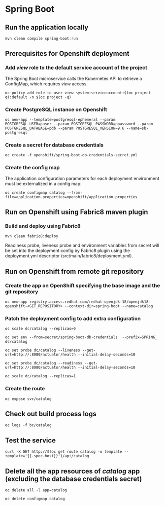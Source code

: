 # Spring Boot

## Run the application locally

```
mvn clean compile spring-boot:run
```

## Prerequisites for Openshift deployment

### Add *view* role to the default service account of the project

The Spring Boot microservice calls the Kubernetes API to retrieve a ConfigMap, which requires *view* access.
```
oc policy add-role-to-user view system:serviceaccount:$(oc project -q):default -n $(oc project -q)
```

### Create PostgreSQL instance on Openshift
```
oc new-app --template=postgresql-ephemeral --param POSTGRESQL_USER=puser --param POSTGRESQL_PASSWORD=ppassword --param POSTGRESQL_DATABASE=pdb --param POSTGRESQL_VERSION=9.6 --name=sb-postgresql
```

### Create a secret for database credentials
```
oc create -f openshift/spring-boot-db-credentials-secret.yml
```

### Create the config map

The application configuration parameters for each deployment environment must be externalized in a config map:

```
oc create configmap catalog --from-file=application.properties=openshift/application.properties
```

## Run on Openshift using Fabric8 maven plugin

### Build and deploy using Fabric8
```
mvn clean fabric8:deploy
```

Readiness probe, liveness probe and environment variables from secret will be set into the deployment config by Fabric8 plugin using the deployment.yml descriptor (src/main/fabric8/deployment.yml).

## Run on Openshift from remote git repository

### Create the app on OpenShift specifying the base image and the git repository
```
oc new-app registry.access.redhat.com/redhat-openjdk-18/openjdk18-openshift~<GIT_REPOSITORY> --context-dir=spring-boot --name=catalog
```

### Patch the deployment config to add extra configuration

```
oc scale dc/catalog --replicas=0

oc set env --from=secret/spring-boot-db-credentials  --prefix=SPRING_ dc/catalog

oc set probe dc/catalog --liveness --get-url=http://:8080/actuator/health --initial-delay-seconds=10

oc set probe dc/catalog --readiness --get-url=http://:8080/actuator/health --initial-delay-seconds=10

oc scale dc/catalog --replicas=1
```

### Create the route
```
oc expose svc/catalog
```

## Check out build process logs
```
oc logs -f bc/catalog
```

## Test the service
```
curl -X GET http://$(oc get route catalog -o template --template='{{.spec.host}}')/api/catalog
```

## Delete all the app resources of *catalog* app (excluding the database credentials secret)
```
oc delete all -l app=catalog

oc delete configmap catalog
```

